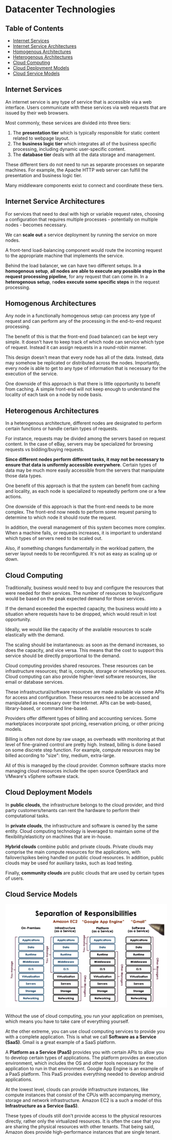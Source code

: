 # Datacenter Technologies

## Table of Contents

* [Internet Services](#internet-services)
* [Internet Service Architectures](#internet-service-architectures)
* [Homogenous Architectures](#homogenous-architectures)
* [Heterogenous Architectures](heterogenous-architectures)
* [Cloud Computing](#cloud-computing)
* [Cloud Deployment Models](#cloud-deployment-models)
* [Cloud Service Models](#cloud-service-models)

## Internet Services

An internet service is any type of service that is accessible via a web interface. Users communicate with these services via web requests that are issued by their web browsers.

Most commonly, these services are divided into three tiers: 
1. The **presentation tier** which is typically responsible for static content related to webpage layout.
2. The **business logic tier** which integrates all of the business specific processing, including dynamic user-specific content.
3. The **database tier** deals with all the data storage and management.

These different tiers do not need to run as separate processes on separate machines. For example, the Apache HTTP web server can fulfill the presentation and business logic tier.

Many middleware components exist to connect and coordinate these tiers.

## Internet Service Architectures

For services that need to deal with high or variable request rates, choosing a configuration that requires multiple processes - potentially on multiple nodes - becomes necessary.

We can **scale out** a service deployment by running the service on more nodes.

A front-tend load-balancing component would route the incoming request to the appropriate machine that implements the service.

Behind the load balancer, we can have two different setups. In a **homogenous setup**, **all nodes are able to execute any possible step in the request processing pipeline**, for any request that can come in. In a **heterogenous setup**, n**odes execute some specific steps** in the request processing.

## Homogenous Architectures

Any node in a functionally homogenous setup can process any type of request and can perform any of the processing in the end-to-end request processing.

The benefit of this is that the front-end (load balancer) can be kept very simple. It doesn't have to keep track of which node can service which type of request. Instead it can assign requests in a round-robin manner.

This design doesn't mean that every node has all of the data. Instead, data may somehow be replicated or distributed across the nodes. Importantly, every node is able to get to any type of information that is necessary for the execution of the service.

One downside of this approach is that there is little opportunity to benefit from caching. A simple front-end will not keep enough to understand the locality of each task on a node by node basis.

## Heterogenous Architectures

In a heterogenous architecture, different nodes are designated to perform certain functions or handle certain types of requests.

For instance, requests may be divided among the servers based on request content. In the case of eBay, servers may be specialized for browsing requests vs bidding/buying requests.

**Since different nodes perform different tasks, it may not be necessary to ensure that data is uniformly accessible everywhere**. Certain types of data may be much more easily accessible from the servers that manipulate those data types.

One benefit of this approach is that the system can benefit from caching and locality, as each node is specialized to repeatedly perform one or a few actions.

One downside of this approach is that the front-end needs to be more complex. The front-end now needs to perform some request parsing to determine to which node it should route the request.

In addition, the overall management of this system becomes more complex. When a machine fails, or requests increases, it is important to understand which types of servers need to be scaled out.

Also, if something changes fundamentally in the workload pattern, the server layout needs to be reconfigured. It's not as easy as scaling up or down.

## Cloud Computing

Traditionally, business would need to buy and configure the resources that were needed for their services. The number of resources to buy/configure would be based on the peak expected demand for those services.

If the demand exceeded the expected capacity, the business would into a situation where requests have to be dropped, which would result in lost opportunity.

Ideally, we would like the capacity of the available resources to scale elastically with the demand.

The scaling should be instantaneous: as soon as the demand increases, so does the capacity, and vice versa. This means that the cost to support this service should be directly proportional to the demand.

Cloud computing provides shared resources. These resources can be infrastructure resources; that is, compute, storage or networking resources. Cloud computing can also provide higher-level software resources, like email or database services.

These infrastructural/software resources are made available via some APIs for access and configuration. These resources need to be accessed and manipulated as necessary over the Internet. APIs can be web-based, library-based, or command line-based.

Providers offer different types of billing and accounting services. Some marketplaces incorporate spot pricing, reservation pricing, or other pricing models.

Billing is often not done by raw usage, as overheads with monitoring at that level of fine-grained control are pretty high. Instead, billing is done based on some discrete step function. For example, compute resources may be billed according to "size": tiny, medium, extra-large.

All of this is managed by the cloud provider. Common software stacks more managing cloud resources include the open source OpenStack and VMware's vSphere software stack.

## Cloud Deployment Models

In **public clouds**, the infrastructure belongs to the cloud provider, and third party customers/tenants can rent the hardware to perform their computational tasks.

In **private clouds**, the infrastructure and software is owned by the same entity. Cloud computing technology is leveraged to maintain some of the flexibility/elasticity on machines that are in-house.

**Hybrid clouds** combine public and private clouds. Private clouds may comprise the main compute resources for the applications, with failover/spikes being handled on public cloud resources. In addition, public clouds may be used for auxiliary tasks, such as load testing.

Finally, **community clouds** are public clouds that are used by certain types of users.

## Cloud Service Models

<img src="p4_l4_resources/service_models.png">

Without the use of cloud computing, you run your application on premises, which means you have to take care of everything yourself.

At the other extreme, you can use cloud computing services to provide you with a complete application. This is what we call **Software as a Service (SaaS)**. Gmail is a great example of a SaaS platform.

A **Platform as a Service (PaaS)** provides you with certain APIs to allow you to develop certain types of applications. The platform provides an execution environment, which includes the OS and other tools necessary for the application to run in that environment. Google App Engine is an example of a PaaS platform. This PaaS provides everything needed to develop android applications.

At the lowest level, clouds can provide infrastructure instances, like compute instances that consist of the CPUs with accompanying memory, storage and network infrastructure. Amazon EC2 is a such a model of this **Infrastructure as a Service (IaaS)**.

These types of clouds still don't provide access to the physical resources directly, rather only the virtualized resources. It is often the case that you are sharing the physical resources with other tenants. That being said, Amazon does provide high-performance instances that are single tenant.
